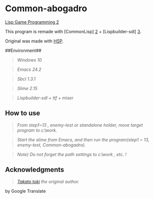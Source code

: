 # Common-abogadro
[Lisp Game Programming 2][5]

This program is remade with [CommonLisp] [2] + [Lispbuilder-sdl] [3].



Original was made with [HSP][1]. 

##Environment##

> *Windows 10*

> *Emacs 24.2*

> *Sbcl 1.3.1*

> *Slime 2.15*

> *Lispbuilder-sdl + ttf + mixer*



## How to use ##

> *From step1~13 , enemy-test or standalone holder, move target program to c:\work.*

> *Start the slime from Emacs, and then run the program(step1 ~ 13, enemy-test, Common-abogadro).*

> *Note) Do not forget the path settings to c:\work , etc. !*

## Acknowledgments ##

> *[Takato toki][4] the original author.*

[1]: http://mclass13.web.fc2.com/hsplecture/index.htm
[2]: http://www.sbcl.org/
[3]: https://github.com/lispbuilder/lispbuilder
[4]: http://mclass13.web.fc2.com/index.htm
[5]: http://tomekame0126.hatenablog.com/entry/2015/05/24/182132



by Google Translate